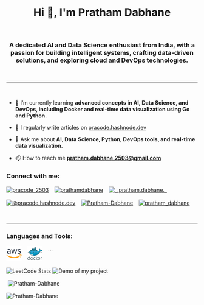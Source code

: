 <h1 align="center">Hi 👋, I'm Pratham Dabhane</h1>

<br>

<h3 align="center">A dedicated AI and Data Science enthusiast from India, with a passion for building intelligent systems, crafting data-driven solutions, and exploring cloud and DevOps technologies.</h3>

<br>
<hr>
<br>

- 🌱 I’m currently learning **advanced concepts in AI, Data Science, and DevOps, including Docker and real-time data visualization using Go and Python.**

- 📝 I regularly write articles on [pracode.hashnode.dev](https://pracode.hashnode.dev)

- 💬 Ask me about **AI, Data Science, Python, DevOps tools, and real-time data visualization.**

- 📫 How to reach me **pratham.dabhane.2503@gmail.com**

<h3 align="left">Connect with me:</h3>
<p align="left" style="display: flex; gap: 15px; flex-wrap: wrap;">
  <a href="https://dev.to/pracode_2503" target="blank">
    <img align="center" src="https://raw.githubusercontent.com/rahuldkjain/github-profile-readme-generator/master/src/images/icons/Social/devto.svg" alt="pracode_2503" height="30" width="40" />
  </a>
  <a href="https://kaggle.com/prathamdabhane" target="blank">
    <img align="center" src="https://raw.githubusercontent.com/rahuldkjain/github-profile-readme-generator/master/src/images/icons/Social/kaggle.svg" alt="prathamdabhane" height="30" width="40" />
  </a>
  <a href="https://instagram.com/_.pratham.dabhane._" target="blank">
    <img align="center" src="https://raw.githubusercontent.com/rahuldkjain/github-profile-readme-generator/master/src/images/icons/Social/instagram.svg" alt="_.pratham.dabhane._" height="30" width="40" />
  </a>
  <a href="https://pracode.hashnode.dev" target="blank">
    <img align="center" src="https://raw.githubusercontent.com/rahuldkjain/github-profile-readme-generator/master/src/images/icons/Social/hashnode.svg" alt="@pracode.hashnode.dev" height="30" width="40" />
  </a>
  <a href="https://www.leetcode.com/Pratham-Dabhane" target="blank">
    <img align="center" src="https://raw.githubusercontent.com/rahuldkjain/github-profile-readme-generator/master/src/images/icons/Social/leet-code.svg" alt="Pratham-Dabhane" height="30" width="40" />
  </a>
  <a href="https://auth.geeksforgeeks.org/user/pratham_dabhane" target="blank">
    <img align="center" src="https://raw.githubusercontent.com/rahuldkjain/github-profile-readme-generator/master/src/images/icons/Social/geeks-for-geeks.svg" alt="pratham_dabhane" height="30" width="40" />
  </a>
</p>

<br> 
<hr> 

<h3 align="left">Languages and Tools:</h3>
<p align="left" align="left" style="display: flex; gap: 15px; flex-wrap: wrap;"> 
  <a href="https://aws.amazon.com" target="_blank" rel="noreferrer"> 
    <img src="https://raw.githubusercontent.com/devicons/devicon/master/icons/amazonwebservices/amazonwebservices-original-wordmark.svg" alt="aws" width="40" height="40"/> 
  </a>
  <a href="https://www.docker.com/" target="_blank" rel="noreferrer"> 
    <img src="https://raw.githubusercontent.com/devicons/devicon/master/icons/docker/docker-original-wordmark.svg" alt="docker" width="40" height="40"/> 
  </a> 
  ...
</p>

![LeetCode Stats](https://leetcard.jacoblin.cool/Pratham-Dabhane)
<img src="https://s3.ezgif.com/tmp/ezgif-3-04db97bcc6.gif" alt="Demo of my project" width="500"/>

<p>&nbsp;<img align="center" src="https://github-readme-stats.vercel.app/api?username=Pratham-Dabhane&show_icons=true&locale=en" alt="Pratham-Dabhane" /></p>

<p><img align="center" src="https://github-readme-streak-stats.herokuapp.com/?user=Pratham-Dabhane&" alt="Pratham-Dabhane" /></p>



